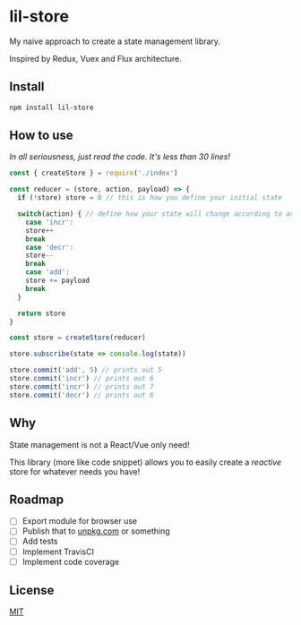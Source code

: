 # lil-store

My naive approach to create a state management library.

Inspired by Redux, Vuex and Flux architecture.

## Install

```bash
npm install lil-store
```

## How to use

_In all seriousness, just read the code. It's less than 30 lines!_

```js
const { createStore } = require('./index')

const reducer = (store, action, payload) => {
  if (!store) store = 0 // this is how you define your initial state

  switch(action) { // define how your state will change according to action
    case 'incr':
    store++
    break
    case 'decr':
    store--
    break
    case 'add':
    store += payload
    break
  }

  return store
}

const store = createStore(reducer)

store.subscribe(state => console.log(state))

store.commit('add', 5) // prints out 5
store.commit('incr') // prints out 6
store.commit('incr') // prints out 7
store.commit('decr') // prints out 6
```

## Why

State management is not a React/Vue only need!

This library (more like code snippet) allows you to easily create a _reactive_ store for whatever needs you have!

## Roadmap

- [ ] Export module for browser use
- [ ] Publish that to [unpkg.com](https://unpkg.com/) or something
- [ ] Add tests
- [ ] Implement TravisCI
- [ ] Implement code coverage

## License

[MIT](https://poyu.mit-license.org/)
